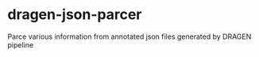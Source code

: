 # dragen-json-parcer
Parce various information from annotated json files generated by DRAGEN pipeline
